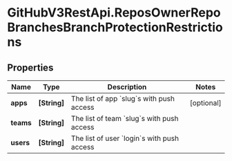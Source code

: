 # GitHubV3RestApi.ReposOwnerRepoBranchesBranchProtectionRestrictions

## Properties

Name | Type | Description | Notes
------------ | ------------- | ------------- | -------------
**apps** | **[String]** | The list of app &#x60;slug&#x60;s with push access | [optional] 
**teams** | **[String]** | The list of team &#x60;slug&#x60;s with push access | 
**users** | **[String]** | The list of user &#x60;login&#x60;s with push access | 


